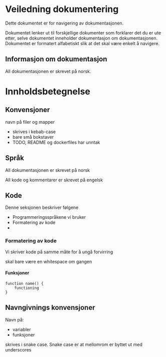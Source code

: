 # Veiledning dokumentering

Dette dokumentet er for navigering av dokumentasjonen.

Dokumentet lenker ut til forskjellige dokumenter som forklarer det du er ute etter, selve dokumentet inneholder dokumentasjon om dokumentasjonen. Dokumentet er formatert alfabetiskt slik at det skal være enkelt å navigere.

## Informasjon om dokumentasjon

All dokumentasjonen er skrevet på norsk.

# Innholdsbetegnelse

## Konvensjoner

navn på filer og mapper

- skrives i kebab-case
- bare små bokstaver
- TODO, README og dockerfiles har unntak

## Språk

All dokumentasjonen er skrevet på norsk

All kode og kommentarer er skrevet på engelsk

## Kode

Denne seksjonen beskriver følgene

- Programmeringsspråkene vi bruker
- Formatering av kode
- 

### Formatering av kode

Vi skriver kode på samme måte for å ungå forvirring

skal bare være en whitespace om gangen

#### Funksjoner

```
function name() {
	functioning
}
```

## Navngivnings konvensjoner

Navn på:

- variabler
- funksjoner

skrives i snake case. Snake case er at mellomrom er byttet ut med underscores

